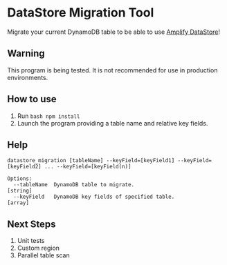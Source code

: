 # DataStore Migration Tool

Migrate your current DynamoDB table to be able to use [Amplify DataStore](https://docs.amplify.aws/lib/datastore/getting-started/)!

## Warning

This program is being tested.
It is not recommended for use in production environments.

## How to use

1. Run ```bash npm install```
2. Launch the program providing a table name and relative key fields.

## Help

```shell
datastore_migration [tableName] --keyField=[keyField1] --keyField=[keyField2] ... --keyField=[keyField(n)]

Options:
  --tableName  DynamoDB table to migrate.                              [string]
  --keyField   DynamoDB key fields of specified table.                  [array]
```

## Next Steps

1. Unit tests
2. Custom region
3. Parallel table scan
